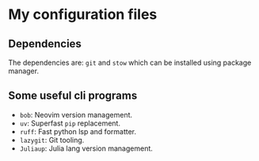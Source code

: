 # My configuration files

## Dependencies
The dependencies are: `git` and `stow` which can be installed using package manager.

## Some useful cli programs
- `bob`: Neovim version management.
- `uv`: Superfast `pip` replacement.
- `ruff`: Fast python lsp and formatter.
- `lazygit`: Git tooling.
- `Juliaup`: Julia lang version management.
